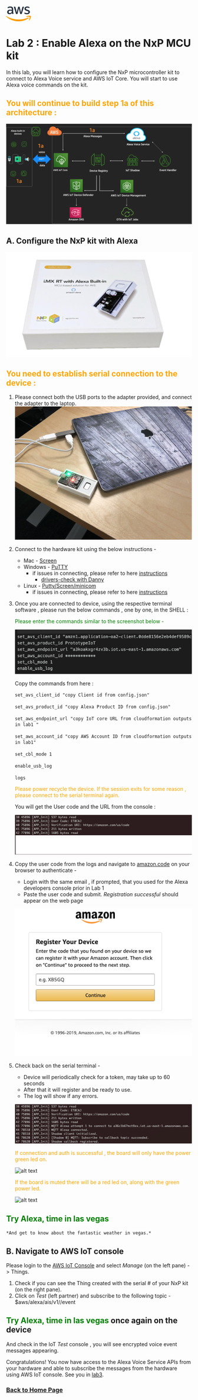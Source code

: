 ![alt text](aws_logo.png)

# Lab 2 : Enable Alexa on the NxP MCU kit

In this lab, you will learn how to configure the NxP microcontroller kit to connect to Alexa Voice service and AWS IoT Core. You will start to use Alexa voice commands on the kit. 

## <span style="color:orange"> You will continue to build step 1a of this architecture :</span>
![alt text](./images/arch-1a.png)

## A.  Configure the NxP kit with Alexa
![alt text](./images/nxp-kit.png)

## <span style="color:orange"> You need to establish serial connection to the device : </span>

1. Please connect both the USB ports to the adapter provided, and connect the adapter to the laptop. 
    ![alt text](./images/laptop.jpg) 


2. Connect to the hardware kit using the below instructions - 
    -   Mac -  [Screen](https://software.intel.com/en-us/setting-up-serial-terminal-on-system-with-mac-os-x)
    -   Windows - [PuTTY](https://software.intel.com/en-us/setting-up-serial-terminal-on-system-with-windows)
        - if issues in connecting, please refer to here [instructions](https://alexa-reinvent.s3.amazonaws.com/readme.pdf)
            - [drivers-check with Danny]()
    -   Linux -  [Putty/Screen/minicom](https://software.intel.com/en-us/setting-up-serial-terminal-on-system-with-linux) 
        -   if issues in connecting, please refer to here [instructions](https://alexa-reinvent.s3.amazonaws.com/readme.pdf)


2. Once you are connected to device, using the respective terminal software , please run the below commands , one by one, in the SHELL : 

    <span style="color:green">Please enter the commands similar to the screenshot below - </span>

    ![alt text](./images/serial.png) 

    Copy the commands from here : 

    ```
    set_avs_client_id "copy Client id from config.json"

    set_avs_product_id "copy Alexa Product ID from config.json"

    set_aws_endpoint_url "copy IoT core URL from cloudformation outputs in lab1 "

    set_aws_account_id "copy AWS Account ID from cloudformation outputs in lab1"

    set_cbl_mode 1

    enable_usb_log

    logs
    ```

    <span style="color:orange">Please power recycle the device. If the session exits for some reason , please connect to the serial terminal again.</span>

    You will get the User code and the URL from the console : 

    ![alt text](./images/reg1.png) 

4.  Copy the user code from the logs and navigate to [amazon.code](https://amazon.com/us/code) on your browser to authenticate - 

    - Login with the same email , if prompted, that you used for the Alexa developers console prior in Lab 1
    - Paste the user code and submit. *Registration successful* should appear on the web page 

    ![alt text](./images/lwa.png) 

6. Check back on the serial terminal - 
    - Device will periodically check for a token, may take up to 60 seconds
    - After that it will register and be ready to use.
    - The log will show if any errors. 

    ![alt text](./images/reg2.png) 



    <span style="color:orange"> If connection and auth is successful , the board will only have the power green led on.
    
    ![alt text](./images/board1.png) 

    <span style="color:orange">If the board is muted there will be a red led on, along with the green power led. 
    </span>

    ![alt text](./images/board1.png) 

## <span style="color:green"> Try Alexa, time in las vegas </span>

    *And get to know about the fantastic weather in vegas.*

## B.  Navigate to AWS IoT console 

Please login to the [AWS IoT Console](https://console.aws.amazon.com/iot/) and select *Manage* (on the left pane) -> Things. 

1. Check if you can see the Thing created with the serial # of your NxP kit (on the right pane). 
2. Click on *Test* (left partner) and subscribe to the following topic - $aws/alexa/ais/v1/<clientId>/event 

## <span style="color:green"> Try Alexa, time in las vegas </span> once again on the device 

And check in the IoT *Test* console  , you will see encrypted voice event messages appearing. 

Congratulations! You now have access to the Alexa Voice Service APIs from your hardware and able to subscribe the messages from the hardware using AWS IoT console. See you in [lab3]((https://s3.amazonaws.com/alexa-reinvent/lab3.html)). 

### [Back to Home Page](https://s3.amazonaws.com/alexa-reinvent/labhome.html)








